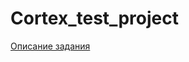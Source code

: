 # Cortex_test_project
<a href="https://extreme-hose-fbd.notion.site/cd6ad688e776415b88d00068cc645fe5?pvs=4">Описание задания</a>
